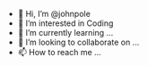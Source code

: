 - 👋 Hi, I’m @johnpole
- 👀 I’m interested in Coding
- 🌱 I’m currently learning ...
- 💞️ I’m looking to collaborate on ...
- 📫 How to reach me ...

<!---
johnpole/johnpole is a ✨ special ✨ repository because its `README.md` (this file) appears on your GitHub profile.
You can click the Preview link to take a look at your changes.
--->
